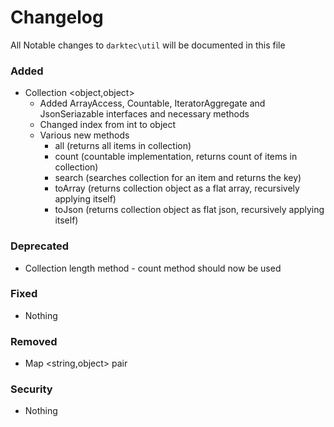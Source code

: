 # Changelog

All Notable changes to `darktec\util` will be documented in this file

### Added
- Collection <object,object>
    - Added ArrayAccess, Countable, IteratorAggregate and JsonSeriazable interfaces and necessary methods
    - Changed index from int to object
    - Various new methods
        - all (returns all items in collection)
        - count (countable implementation, returns count of items in collection)
        - search (searches collection for an item and returns the key)
        - toArray (returns collection object as a flat array, recursively applying itself)
        - toJson (returns collection object as flat json, recursively applying itself)

### Deprecated
- Collection length method - count method should now be used

### Fixed
- Nothing

### Removed
- Map <string,object> pair

### Security
- Nothing
